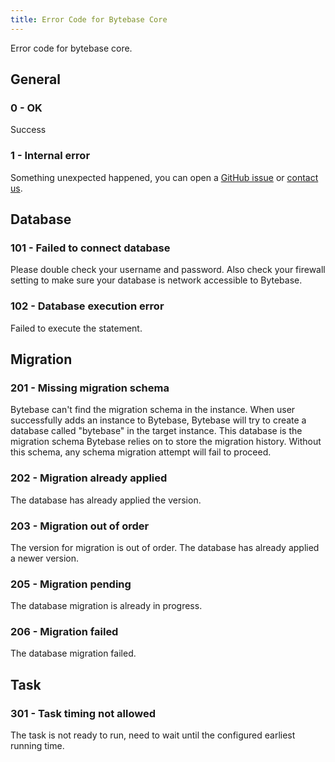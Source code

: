 ```yaml
---
title: Error Code for Bytebase Core
---
```


Error code for bytebase core.

## General

<h3 id="0">0 - OK</h3>

Success

<h3 id="1">1 - Internal error</h3>

Something unexpected happened, you can open a [GitHub issue](https://github.com/bytebase/bytebase/issues) or [contact us](mailto:support@bytebase.com?subject=Got-internal-error).

## Database

<h3 id="101">101 - Failed to connect database</h3>

Please double check your username and password. Also check your firewall setting to make sure your database is network accessible to Bytebase.

<h3 id="102">102 - Database execution error</h3>

Failed to execute the statement.

## Migration

<h3 id="201">201 - Missing migration schema</h3>

Bytebase can't find the migration schema in the instance. When user successfully adds an instance to Bytebase, Bytebase will try to create a database called "bytebase" in the target instance. This database is the migration schema Bytebase relies on to store the migration history. Without this schema, any schema migration attempt will fail to proceed.

<h3 id="202">202 - Migration already applied</h3>

The database has already applied the version.

<h3 id="203">203 - Migration out of order</h3>

The version for migration is out of order. The database has already applied a newer version.

<h3 id="205">205 - Migration pending</h3>

The database migration is already in progress.

<h3 id="206">206 - Migration failed</h3>

The database migration failed.

## Task

<h3 id="301">301 - Task timing not allowed</h3>

The task is not ready to run, need to wait until the configured earliest running time.

